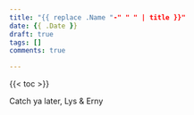 ```yaml
---
title: "{{ replace .Name "-" " " | title }}"
date: {{ .Date }}
draft: true
tags: []
comments: true

---
```


{{< toc >}}

Catch ya later,
Lys & Erny


